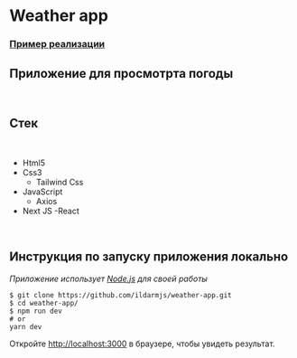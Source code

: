 # Weather app

### [Пример реализации](https://weather-app-kappa-lovat.vercel.app/)


## Приложение для просмотрта погоды
<br/>


## Стек

<br />

- Html5
- Css3
  - Tailwind Css
- JavaScript
  - Axios
- Next JS
  -React

<br />

## Инструкция по запуску приложения **локально**

_Приложение использует [Node.js](https://nodejs.org/) для своей работы_

```
$ git clone https://github.com/ildarmjs/weather-app.git
$ cd weather-app/
$ npm run dev
# or
yarn dev
```
Откройте [http://localhost:3000](http://localhost:3000) в браузере, чтобы увидеть результат.


